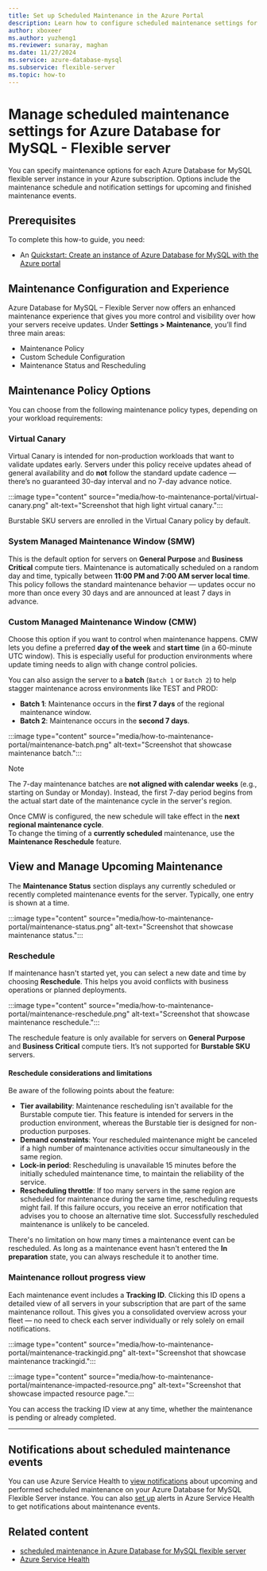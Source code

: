 ```yaml
---
title: Set up Scheduled Maintenance in the Azure Portal
description: Learn how to configure scheduled maintenance settings for Azure Database for MySQL - Flexible server from the Azure portal.
author: xboxeer
ms.author: yuzheng1
ms.reviewer: sunaray, maghan
ms.date: 11/27/2024
ms.service: azure-database-mysql
ms.subservice: flexible-server
ms.topic: how-to
---
```


# Manage scheduled maintenance settings for Azure Database for MySQL - Flexible server

You can specify maintenance options for each Azure Database for MySQL flexible server instance in your Azure subscription. Options include the maintenance schedule and notification settings for upcoming and finished maintenance events.

## Prerequisites

To complete this how-to guide, you need:

- An [Quickstart: Create an instance of Azure Database for MySQL with the Azure portal](quickstart-create-server-portal.md)

## Maintenance Configuration and Experience

Azure Database for MySQL – Flexible Server now offers an enhanced maintenance experience that gives you more control and visibility over how your servers receive updates. Under **Settings > Maintenance**, you’ll find three main areas:

- Maintenance Policy  
- Custom Schedule Configuration  
- Maintenance Status and Rescheduling

## Maintenance Policy Options

You can choose from the following maintenance policy types, depending on your workload requirements:

### Virtual Canary

Virtual Canary is intended for non-production workloads that want to validate updates early. Servers under this policy receive updates ahead of general availability and do **not** follow the standard update cadence — there’s no guaranteed 30-day interval and no 7-day advance notice.

:::image type="content" source="media/how-to-maintenance-portal/virtual-canary.png" alt-text="Screenshot that high light virtual canary.":::

Burstable SKU servers are enrolled in the Virtual Canary policy by default.

### System Managed Maintenance Window (SMW)

This is the default option for servers on **General Purpose** and **Business Critical** compute tiers. Maintenance is automatically scheduled on a random day and time, typically between **11:00 PM and 7:00 AM server local time**. This policy follows the standard maintenance behavior — updates occur no more than once every 30 days and are announced at least 7 days in advance.

### Custom Managed Maintenance Window (CMW)

Choose this option if you want to control when maintenance happens. CMW lets you define a preferred **day of the week** and **start time** (in a 60-minute UTC window). This is especially useful for production environments where update timing needs to align with change control policies.

You can also assign the server to a **batch** (`Batch 1` or `Batch 2`) to help stagger maintenance across environments like TEST and PROD:

- **Batch 1**: Maintenance occurs in the **first 7 days** of the regional maintenance window.
- **Batch 2**: Maintenance occurs in the **second 7 days**.

:::image type="content" source="media/how-to-maintenance-portal/maintenance-batch.png" alt-text="Screenshot that showcase maintenance batch.":::

> [!NOTE]  
> The 7-day maintenance batches are **not aligned with calendar weeks** (e.g., starting on Sunday or Monday). Instead, the first 7-day period begins from the actual start date of the maintenance cycle in the server's region.

Once CMW is configured, the new schedule will take effect in the **next regional maintenance cycle**.  
To change the timing of a **currently scheduled** maintenance, use the **Maintenance Reschedule** feature.

## View and Manage Upcoming Maintenance

The **Maintenance Status** section displays any currently scheduled or recently completed maintenance events for the server. Typically, one entry is shown at a time.

:::image type="content" source="media/how-to-maintenance-portal/maintenance-status.png" alt-text="Screenshot that showcase maintenance status.":::

### Reschedule

If maintenance hasn't started yet, you can select a new date and time by choosing **Reschedule**. This helps you avoid conflicts with business operations or planned deployments.

:::image type="content" source="media/how-to-maintenance-portal/maintenance-reschedule.png" alt-text="Screenshot that showcase maintenance reschedule.":::

The reschedule feature is only available for servers on **General Purpose** and **Business Critical** compute tiers. It’s not supported for **Burstable SKU** servers.


#### Reschedule considerations and limitations

Be aware of the following points about the feature:

- **Tier availability**: Maintenance rescheduling isn't available for the Burstable compute tier. This feature is intended for servers in the production environment, whereas the Burstable tier is designed for non-production purposes.
- **Demand constraints**: Your rescheduled maintenance might be canceled if a high number of maintenance activities occur simultaneously in the same region.
- **Lock-in period**: Rescheduling is unavailable 15 minutes before the initially scheduled maintenance time, to maintain the reliability of the service.
- **Rescheduling throttle**: If too many servers in the same region are scheduled for maintenance during the same time, rescheduling requests might fail. If this failure occurs, you receive an error notification that advises you to choose an alternative time slot. Successfully rescheduled maintenance is unlikely to be canceled.

There's no limitation on how many times a maintenance event can be rescheduled. As long as a maintenance event hasn't entered the **In preparation** state, you can always reschedule it to another time.

### Maintenance rollout progress view

Each maintenance event includes a **Tracking ID**. Clicking this ID opens a detailed view of all servers in your subscription that are part of the same maintenance rollout. This gives you a consolidated overview across your fleet — no need to check each server individually or rely solely on email notifications.

:::image type="content" source="media/how-to-maintenance-portal/maintenance-trackingid.png" alt-text="Screenshot that showcase maintenance trackingid.":::

:::image type="content" source="media/how-to-maintenance-portal/maintenance-impacted-resource.png" alt-text="Screenshot that showcase impacted resource page.":::

You can access the tracking ID view at any time, whether the maintenance is pending or already completed.

---

## Notifications about scheduled maintenance events

You can use Azure Service Health to [view notifications](/azure/service-health/service-notifications) about upcoming and performed scheduled maintenance on your Azure Database for MySQL Flexible Server instance. You can also [set up](/azure/service-health/resource-health-alert-monitor-guide) alerts in Azure Service Health to get notifications about maintenance events.

## Related content

- [scheduled maintenance in Azure Database for MySQL flexible server](concepts-maintenance.md)
- [Azure Service Health](/azure/service-health/overview)
